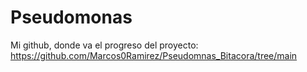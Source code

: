 # Pseudomonas
Mi github, donde va el progreso del proyecto:
https://github.com/Marcos0Ramirez/Pseudomnas_Bitacora/tree/main
